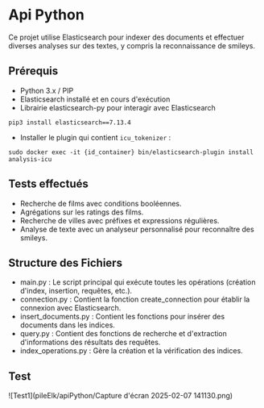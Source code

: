 # Api Python

Ce projet utilise Elasticsearch pour indexer des documents et effectuer diverses analyses sur des textes, y compris la reconnaissance de smileys.

## Prérequis
- Python 3.x / PIP
- Elasticsearch installé et en cours d'exécution
- Librairie elasticsearch-py pour interagir avec Elasticsearch
```
pip3 install elasticsearch==7.13.4
```
- Installer le plugin qui contient ```icu_tokenizer``` :

```
sudo docker exec -it {id_container} bin/elasticsearch-plugin install analysis-icu
```

## Tests effectués
- Recherche de films avec conditions booléennes.
- Agrégations sur les ratings des films.
- Recherche de villes avec préfixes et expressions régulières.
- Analyse de texte avec un analyseur personnalisé pour reconnaître des smileys.

## Structure des Fichiers
- main.py : Le script principal qui exécute toutes les opérations (création d'index, insertion, requêtes, etc.).
- connection.py : Contient la fonction create_connection pour établir la connexion avec Elasticsearch.
- insert_documents.py : Contient les fonctions pour insérer des documents dans les indices.
- query.py : Contient des fonctions de recherche et d'extraction d'informations des résultats des requêtes.
- index_operations.py : Gère la création et la vérification des indices.

## Test

![Test1](pileElk/apiPython/Capture d'écran 2025-02-07 141130.png)
